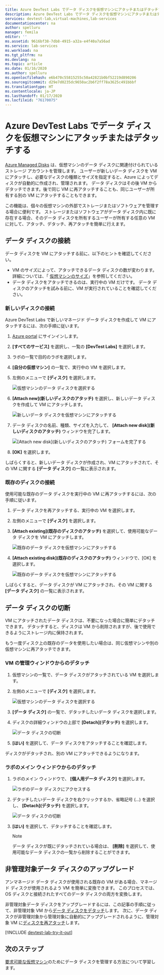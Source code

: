```yaml
---
title: Azure DevTest Labs でデータ ディスクを仮想マシンにアタッチまたはデタッチする
description: Azure DevTest Labs でデータ ディスクを仮想マシンにアタッチまたはデタッチする方法について説明します
services: devtest-lab,virtual-machines,lab-services
documentationcenter: na
author: spelluru
manager: femila
editor: ''
ms.assetid: 9616bf38-7db8-4915-a32a-e4f40a7a56ad
ms.service: lab-services
ms.workload: na
ms.tgt_pltfrm: na
ms.devlang: na
ms.topic: article
ms.date: 01/16/2020
ms.author: spelluru
ms.openlocfilehash: e6b470c55815255c50a42821b0bf52219d890206
ms.sourcegitcommit: d29e7d0235dc9650ac2b6f2ff78a3625c491bbbf
ms.translationtype: HT
ms.contentlocale: ja-JP
ms.lasthandoff: 01/17/2020
ms.locfileid: "76170075"
---
```

# <a name="attach-or-detach-a-data-disk-to-a-virtual-machine-in-azure-devtest-labs"></a>Azure DevTest Labs でデータ ディスクを仮想マシンにアタッチまたはデタッチする
[Azure Managed Disks](https://docs.microsoft.com/azure/virtual-machines/windows/managed-disks-overview) は、仮想マシンのデータ ディスクに関連付けられているストレージ アカウントを管理します。 ユーザーが新しいデータ ディスクを VM にアタッチし、必要なディスクの種類とサイズを指定すると、Azure によってディスクが自動的に作成され、管理されます。 データ ディスクはその後 VM からデタッチできます。後で同じ VM に再アタッチすることも、同じユーザーが所有する別の VM にアタッチすることもできます。

この機能は、個々の仮想マシンの外部でストレージまたはソフトウェアを管理する場合に便利です。 ストレージまたはソフトウェアがデータ ディスク内に既に存在する場合、そのデータ ディスクを所有するユーザーが所有する任意の VM に対して、アタッチ、デタッチ、再アタッチを簡単に行えます。

## <a name="attach-a-data-disk"></a>データ ディスクの接続
データ ディスクを VM にアタッチする前に、以下のヒントを確認してください。

- VM のサイズによって、アタッチできるデータ ディスクの数が変わります。 詳細については、「 [仮想マシンのサイズ](https://docs.microsoft.com/azure/virtual-machines/windows/sizes)」を参照してください。
- データ ディスクをアタッチできるのは、実行中の VM だけです。 データ ディスクのアタッチを試みる前に、VM が実行されていることを確認してください。

### <a name="attach-a-new-disk"></a>新しいディスクの接続
Azure DevTest Labs で新しいマネージド データ ディスクを作成して VM にアタッチするには、次の手順に従います。

1. [Azure portal](https://go.microsoft.com/fwlink/p/?LinkID=525040) にサインインします。
1. **[すべてのサービス]** を選択し、一覧の **[DevTest Labs]** を選択します。
1. ラボの一覧で目的のラボを選択します。 
1. **[自分の仮想マシン]** の一覧で、実行中の VM を選択します。
1. 左側のメニューで **[ディスク]** を選択します。

    ![仮想マシンのデータ ディスクを選択する](./media/devtest-lab-attach-detach-data-disk/devtest-lab-attach-data-disk.png)
1. **[Attach new]\(新しいディスクのアタッチ\)** を選択し、新しいデータ ディスクを作成して VM にアタッチします。

    ![新しいデータ ディスクを仮想マシンにアタッチする](./media/devtest-lab-attach-detach-data-disk/devtest-lab-attach-new.png)
1. データ ディスクの名前、種類、サイズを入力して、 **[Attach new disk]\(新しいディスクのアタッチ\)** ウィンドウを完了します。

    ![[Attach new disk]\(新しいディスクのアタッチ\) フォームを完了する](./media/devtest-lab-attach-detach-data-disk/devtest-lab-attach-new-form.png)
1. **[OK]** を選択します。

しばらくすると、新しいデータ ディスクが作成され、VM にアタッチされて、その VM に関する **[データ ディスク]** の一覧に表示されます。

### <a name="attach-an-existing-disk"></a>既存のディスクの接続
使用可能な既存のデータ ディスクを実行中の VM に再アタッチするには、次の手順に従います。 

1. データ ディスクを再アタッチする、実行中の VM を選択します。
1. 左側のメニューで **[ディスク]** を選択します。
1. **[Attach existing]\(既存のディスクのアタッチ\)** を選択して、使用可能なデータ ディスクを VM にアタッチします。

    ![既存のデータ ディスクを仮想マシンにアタッチする](./media/devtest-lab-attach-detach-data-disk/devtest-lab-attach-existing2.png)

1. **[Attach existing disk]\(既存のディスクのアタッチ\)** ウィンドウで、[OK] を選択します。

    ![既存のデータ ディスクを仮想マシンにアタッチする](./media/devtest-lab-attach-detach-data-disk/devtest-lab-attach-existing.png)

しばらくすると、データ ディスクが VM にアタッチされ、その VM に関する **[データ ディスク]** の一覧に表示されます。

## <a name="detach-a-data-disk"></a>データ ディスクの切断
VM にアタッチされたデータ ディスクは、不要になった場合に簡単にデタッチできます。 デタッチすると、ディスクは VM から削除されますが、後で使用できるようにストレージ内に保持されます。

もう一度ディスク上の既存のデータを使用したい場合は、同じ仮想マシンや別の仮想マシンに再アタッチできます。

### <a name="detach-from-the-vms-management-pane"></a>VM の管理ウィンドウからのデタッチ
1. 仮想マシンの一覧で、データ ディスクがアタッチされている VM を選択します。
1. 左側のメニューで **[ディスク]** を選択します。

    ![仮想マシンのデータ ディスクを選択する](./media/devtest-lab-attach-detach-data-disk/devtest-lab-attach-data-disk.png) 
1. **[データ ディスク]** の一覧で、デタッチしたいデータ ディスクを選択します。
1. ディスクの詳細ウィンドウの上部で **[Detach]\(デタッチ\)** を選択します。

    ![データ ディスクの切断](./media/devtest-lab-attach-detach-data-disk/devtest-lab-detach-data-disk2.png)
1. **[はい]** を選択して、データ ディスクをアタッチすることを確認します。

ディスクがデタッチされ、別の VM にアタッチできるようになります。 
### <a name="detach-from-the-labs-main-pane"></a>ラボのメイン ウィンドウからのデタッチ
1. ラボのメイン ウィンドウで、 **[個人用データ ディスク]** を選択します。

    ![ラボのデータ ディスクにアクセスする](./media/devtest-lab-attach-detach-data-disk/devtest-lab-my-data-disks.png)
1. デタッチしたいデータ ディスクを右クリックするか、省略記号 (...) を選択し、 **[Detach]\(デタッチ\)** を選択します。

    ![データ ディスクの切断](./media/devtest-lab-attach-detach-data-disk/devtest-lab-detach-data-disk.png)
1. **[はい]** を選択して、デタッチすることを確認します。

   > [!NOTE]
   > データ ディスクが既にデタッチされている場合は、 **[削除]** を選択して、使用可能なデータ ディスクの一覧から削除することができます。
   >
   >

## <a name="upgrade-an-unmanaged-data-disk"></a>非管理対象データ ディスクのアップグレード
アンマネージド データ ディスクが使用される既存の VM がある場合、マネージド ディスクが使用されるよう VM を簡単に変換できます。 このプロセスでは、OS ディスクと接続されたすべてのデータ ディスクの両方を変換します。

非管理対象データ ディスクをアップグレードするには、この記事の手順に従って、非管理対象 VM から[データ ディスクをデタッチ](#detach-a-data-disk)します。 次に、データ ディスクが非管理対象から管理対象に自動的にアップグレードされるように、管理対象 VM に[ディスクを再アタッチ](#attach-an-existing-disk)します。

[!INCLUDE [devtest-lab-try-it-out](../../includes/devtest-lab-try-it-out.md)]

## <a name="next-steps"></a>次のステップ
[要求可能な仮想マシン](devtest-lab-add-claimable-vm.md#unclaim-a-vm)のためにデータ ディスクを管理する方法について学習します。

